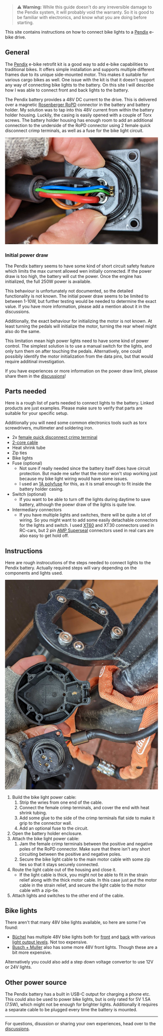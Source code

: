 > :warning: **Warning:** While this guide doesn't do any irreversible damage to the Pendix system, it will probably void the warranty. So it is good to be familiar with electronics, and know what you are doing before starting.

This site contains instructions on how to connect bike lights to a [Pendix](https://pendix.com) e-bike drive.

## General

The [Pendix](https://pendix.com) e-bike retrofit kit is a good way to add e-bike capabilities to traditional bikes. It offers simple installation and supports multiple different frames due to its unique side-mounted motor. This makes it suitable for various cargo bikes as well. One issue with the kit is that it doesn't support any way of connecting bike lights to the battery. On this site I will describe how I was able to connect front and back lights to the battery.

The Pendix battery provides a 48V DC current to the drive. This is delivered over a magnetic [Rosenberger RoPD](https://www.rosenberger.com/product/ropd/) connector in the battery and battery holder. My solution was to tap into this 48V current from within the battery holder housing. Luckily, the casing is easily opened with a couple of Torx screws. The battery holder housing has enough room to add an additional connection to the underside of the RoPD connector using 2 female quick disconnect crimp terminals, as well as a fuse for the bike light circuit.

![Underside of the RoPD connector.](images/pins.jpg)

### Initial power draw

The Pendix battery seems to have some kind of short  circuit safety feature which limits the max current allowed wen initially connected. If the power draw is too high, the battery will cut the power. Once the engine has initialized, the full 250W power is available.

This behaviour is unfortunately not documented, so the detailed functionality is not known. The initial power draw seems to be limited to between 1-10W, but further testing would be needed to determine the exact value. If you have more information, please add a mention about it in the discussions.

Additionally, the exact behaviour for initializing the motor is not known. At least turning the pedals will initialize the motor, turning the rear wheel might also do the same.

This limitation mean high power lights need to have some kind of power control. The simplest solution is to use a manual switch for the lights, and only turn them on after touching the pedals. Alternatively, one could possibily identify the motor initialization from the data pins, but that would require additinal investigation.

If you have experiences or more information on the power draw limit, please share them in the [discussions](https://github.com/aeirola/pendix-bike-lights/discussions/1)!

## Parts needed

Here is a rough list of parts needed to connect lights to the battery. Linked products are just examples. Please make sure to verify that parts are suitable for your specific setup.

Additionally you will need some common electronics tools such as torx screwdrivers, multimeter and soldering iron.

- 2x [female quick disconnect crimp terminal](https://uk.farnell.com/amp-te-connectivity/9-160483-1/female-quick-disconnect-22awg/dp/3392344)
- [2-core cable](https://uk.farnell.com/belden/5500fe-00152/cable-sec-shld-grey-3-3mm-152/dp/1423283)
- Heat shrink tube
- Zip ties
- Bike lights
- Fuse (optional)
    - Not sure if really needed since the battery itself does have circuit protection. But made me safer that the motor won't stop working just because my bike light wiring would have some issues.
    - I used an [1A polyfuse](https://uk.farnell.com/littelfuse/60r050xpr/resettable-fuse-60vdc-40a-radial/dp/2383313) for this, as it is small enough to fit inside the battery holder casing.
- Switch (optional)
    - If you want to be able to turn off the lights during daytime to save battery, although the poewr draw of the lights is quite low.
- Intermediary connectors
    - If you have multiple lights and switches, there will be quite a lot of wiring. So you might want to add some easily detachable connectors for the lights and switch. I used [XT60](https://www.sparkfun.com/products/10474) and XT30 connectors used in RC-cars, but 2 pin [AMP Superseal](https://uk.farnell.com/amp-te-connectivity/282080-1/socket-housing-circular-2-way/dp/150400) connectors used in real cars are also easy to get hold off.

## Instructions

Here are rough instrocutions of the steps needed to connect lights to the Pendix battery. Actually required steps will vary depending on the components and lights used.

![Battery holder casing dissasseblmed.](images/disassembly.jpg)

1. Build the bike light power cable:
    1. Strip the wries from one end of the cable.
    2. Connect the female crimp terminals, and cover the end with heat shrink tubing.
    3. Add some glue to the side of the crimp terminals flat side to make it grip to the connector wall.
    4. Add an optional fuse to the circuit.
3. Open the battery holder enclosure.
4. Attach the bike light power cable:
    1. Jam the female crimp terminals between the positive and negative poles of the RoPD connector. Make sure that there isn't any short circuiting between the positive and negative poles.
    2. Secure the bike light cable to the main motor cable with some zip ties so that it stays securely connected.
5. Route the light cable out of the housing and close it.
    - If the light cable is thick, you might not be able to fit in the strain relief along with the thick motor cable. In this case just put the motor cable in the strain relief, and secure the light cable to the motor cable with a zip-tie.
6. Attach lights and switches to the other end of the cable.

## Bike lights

There aren't that many 48V bike lights available, so here are some I've found:
- [Büchel](https://buechel-online.com/en/bicycle-lighting/) has multiple 48V bike lights both for [front](https://buechel-online.com/en/shiny-80/) and [back](https://buechel-online.com/en/z-fire-mini/) with various [light output levels](https://buechel-online.com/en/shiny-120/). Not too expensive.
- [Busch + Muller](https://www.bumm.de/en/products/e-bike-scheinwerfer.html) also has some more 48V front lights. Though these are a bit more expensive.

Alternatively you could also add a step down voltage convertor to use 12V or 24V lights.

## Other power source

The Pendix battery has a built in USB-C output for charging a phone etc. This could also be used to power bike lights, but is only rated for 5V 1.5A (7.5W), which might not be enough for brighter lights. Additionally it requires a separate cable to be plugged every time the battery is mounted.


---


For questions, disussion or sharing your own experiences, head over to the [discussions](https://github.com/aeirola/pendix-bike-lights/discussions).
